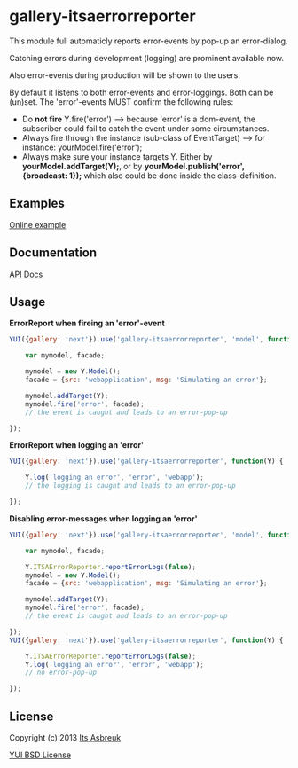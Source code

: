 gallery-itsaerrorreporter
===============


This module full automaticly reports error-events by pop-up an error-dialog.

Catching errors during development (logging) are prominent available now.

Also error-events during production will be shown to the users.


By default it listens to both error-events and error-loggings. Both can be (un)set.
The 'error'-events MUST confirm the following rules:

* Do <b>not fire</b> Y.fire('error') --> because 'error' is a dom-event, the subscriber could fail to catch the event under some circumstances.
* Always fire through the instance (sub-class of EventTarget) --> for instance: yourModel.fire('error');
* Always make sure your instance targets Y. Either by <b>yourModel.addTarget(Y);</b>, or by <b>yourModel.publish('error', {broadcast: 1});</b> which also could be done inside the class-definition.



Examples
--------
[Online example](http://projects.itsasbreuk.nl/examples/itsaerrorreporter/index.html)

Documentation
--------------
[API Docs](http://projects.itsasbreuk.nl/apidocs/classes/Y.ITSAErrorReporter.html)

Usage
-----

<b>ErrorReport when fireing an 'error'-event</b>
```js
YUI({gallery: 'next'}).use('gallery-itsaerrorreporter', 'model', function(Y) {

    var mymodel, facade;

    mymodel = new Y.Model();
    facade = {src: 'webapplication', msg: 'Simulating an error'};

    mymodel.addTarget(Y);
    mymodel.fire('error', facade);
    // the event is caught and leads to an error-pop-up

});
```

<b>ErrorReport when logging an 'error'</b>
```js
YUI({gallery: 'next'}).use('gallery-itsaerrorreporter', function(Y) {

    Y.log('logging an error', 'error', 'webapp');
    // the logging is caught and leads to an error-pop-up

});
```

<b>Disabling error-messages when logging an 'error'</b>
```js
YUI({gallery: 'next'}).use('gallery-itsaerrorreporter', 'model', function(Y) {

    var mymodel, facade;

    Y.ITSAErrorReporter.reportErrorLogs(false);
    mymodel = new Y.Model();
    facade = {src: 'webapplication', msg: 'Simulating an error'};

    mymodel.addTarget(Y);
    mymodel.fire('error', facade);
    // the event is caught and leads to an error-pop-up

});
YUI({gallery: 'next'}).use('gallery-itsaerrorreporter', function(Y) {

    Y.ITSAErrorReporter.reportErrorLogs(false);
    Y.log('logging an error', 'error', 'webapp');
    // no error-pop-up

});
```

License
-------

Copyright (c) 2013 [Its Asbreuk](http://http://itsasbreuk.nl)

[YUI BSD License](http://developer.yahoo.com/yui/license.html)
